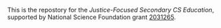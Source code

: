 This is the repostory for the _Justice-Focused Secondary CS Education_, supported by National Science 
Foundation grant [2031265](https://www.nsf.gov/awardsearch/showAward?AWD_ID=2031265).
